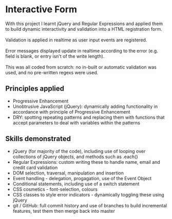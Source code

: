 # Interactive Form
With this project I learnt jQuery and Regular Expressions and applied them to build dynamic interactivity and validation into a HTML registration form. <br><br>
Validation is applied in realtime as user input events are registered.<br><br>
Error messages displayed update in realtime according to the error (e.g. field is blank, or entry isn't of the write length).<br><br>
This was all coded from scratch: no in-built or automatic validation was used, and no pre-written regexs were used.


## Principles applied
* Progressive Enhancement
* Unobtrusive JavaScript (jQuery): dynamically adding functionality in accordance with principle of Progressive Enhancement
* DRY: spotting repeating patterns and replacing them with functions that accept parameters to deal with variables within the patterns

## Skills demonstrated
* jQuery (for majority of the code), including use of looping over collections of jQuery objects, and methods such as .each()
* Regular Expressions: custom writing these to handle name, email and credit card validation
* DOM selection, traversal, manipulation and insertion
* Event handling - delegation, progagation, use of the Event Object
* Conditional statements, including use of a switch statement
* CSS cosmetics - font-selection, colours
* CSS classes to style error indicators - dynamically toggling these using jQuery
* git / GitHub: full commit history and use of branches to build incremental features, test them then merge back into master


